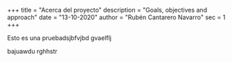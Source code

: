 +++
title = "Acerca del proyecto"
description = "Goals, objectives and approach"
date = "13-10-2020"
author = "Rubén Cantarero Navarro"
sec = 1
+++

Esto es una pruebadsjbfvjbd
gvaelflj


bajuawdu
rghhstr

